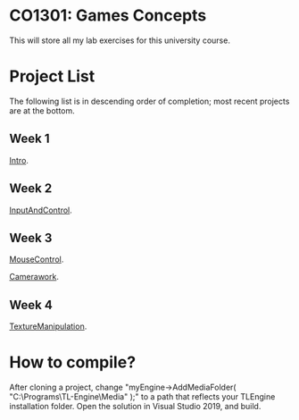 # CO1301: Games Concepts
This will store all my lab exercises for this university course.

# Project List
The following list is in descending order of completion; most recent projects are at the bottom.
## Week 1
<a href="Week1/Intro">Intro</a>.

## Week 2
<a href="Week2/InputAndControl">InputAndControl</a>.

## Week 3
<a href="Week3/MouseControl">MouseControl</a>.

<a href="Week3/Camerawork">Camerawork</a>.

## Week 4
<a href="Week4/TextureManipulation">TextureManipulation</a>.

# How to compile?
After cloning a project, change "myEngine->AddMediaFolder( "C:\\Programs\\TL-Engine\\Media" );" to a path that reflects your TLEngine installation folder.
Open the solution in Visual Studio 2019, and build.